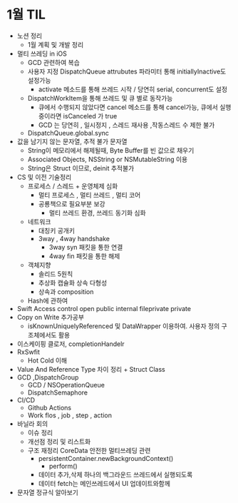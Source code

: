 # 1월 TIL
* 노션 정리
  * 1월 계획 및 개발 정리
* 멀티 쓰레딩 in iOS
  * GCD 관련하여 복습
  * 사용자 지정 DispatchQueue attrubutes 파라미터 통해 initiallyInactive도 설정가능
    * activate 메소드를 통해 쓰레드 시작 / 당연히 serial, concurrent도 설정
  * DispatchWorkItem을 통해 쓰레드 및 큐 별로 동작가능
    * 큐에서 수행되지 않았다면 cancel 메소드를 통해 cancel가능, 큐에서 실행중이라면 isCanceled 가 true
    * GCD 는 당연히 , 일시정지 , 스레드 재사용 ,작동스레드 수 제한 불가
  * DispatchQueue.global.sync
* 값을 남기지 않는 문자열, 추적 불가 문자열
  * String이 메모리에서 해제될때, Byte Buffer를 빈 값으로 채우기
  * Associated Objects, NSString or NSMutableString 이용
  * String은 Struct 이므로, deinit 추적불가
* CS 및 이전 기술정리
  * 프로세스 / 스레드 + 운영체제 심화
    * 멀티 프로세스 , 멀티 쓰레드 , 멀티 코어
    * 공룡책으로 필요부분 보강
      * 멀티 쓰레드 환경, 쓰레드 동기화 심화
  * 네트워크
    * 대칭키 공개키
    * 3way , 4way handshake
      * 3way syn 패킷을 통한 연결
      * 4way fin 패킷을 통한 해제
  * 객체지향
    * 솔리드 5원칙
    * 추상화 캡슐화 상속 다형성
    * 상속과 composition
  * Hash에 관하여
* Swift Access control open public internal fileprivate private 
* Copy on Write 추가공부
  * isKnownUniquelyReferenced 및 DataWrapper 이용하여. 사용자 정의 구조체에서도 활용
* 이스케이핑 클로저, completionHandelr
* RxSwfit
  * Hot Cold 이해
* Value And Reference Type 차이 정리 + Struct Class
* GCD ,DispatchGroup
  * GCD / NSOperationQueue
  * DispatchSemaphore
* CI/CD
  * Github Actions
  * Work flos , job , step , action
* 바닐라 회의
  * 이슈 정리
  * 개선점 정리 및 리스트화
  * 구조 재정리 CoreData 안전한 멀티쓰레딩 관련
    * persistentContainer.newBackgroundContext()
      * perform()
    * 데이터 추가,삭제 하나의 백그라운드 쓰레드에서 실행되도록
    * 데이터 fetch는 메인쓰레드에서 UI 업데이트와함께
* 문자열 정규식 알아보기